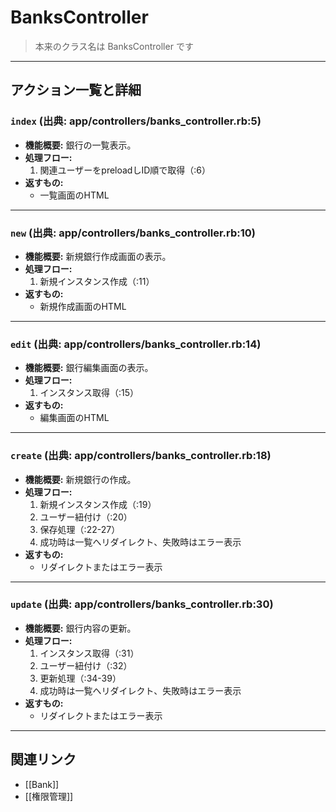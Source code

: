 # BanksController

> 本来のクラス名は BanksController です

---

## アクション一覧と詳細

### `index` (出典: app/controllers/banks_controller.rb:5)

* **機能概要:**
  銀行の一覧表示。
* **処理フロー:**
    1. 関連ユーザーをpreloadしID順で取得（:6）
* **返すもの:**
    - 一覧画面のHTML

---

### `new` (出典: app/controllers/banks_controller.rb:10)

* **機能概要:**
  新規銀行作成画面の表示。
* **処理フロー:**
    1. 新規インスタンス作成（:11）
* **返すもの:**
    - 新規作成画面のHTML

---

### `edit` (出典: app/controllers/banks_controller.rb:14)

* **機能概要:**
  銀行編集画面の表示。
* **処理フロー:**
    1. インスタンス取得（:15）
* **返すもの:**
    - 編集画面のHTML

---

### `create` (出典: app/controllers/banks_controller.rb:18)

* **機能概要:**
  新規銀行の作成。
* **処理フロー:**
    1. 新規インスタンス作成（:19）
    2. ユーザー紐付け（:20）
    3. 保存処理（:22-27）
    4. 成功時は一覧へリダイレクト、失敗時はエラー表示
* **返すもの:**
    - リダイレクトまたはエラー表示

---

### `update` (出典: app/controllers/banks_controller.rb:30)

* **機能概要:**
  銀行内容の更新。
* **処理フロー:**
    1. インスタンス取得（:31）
    2. ユーザー紐付け（:32）
    3. 更新処理（:34-39）
    4. 成功時は一覧へリダイレクト、失敗時はエラー表示
* **返すもの:**
    - リダイレクトまたはエラー表示

---

## 関連リンク
- [[Bank]]
- [[権限管理]] 